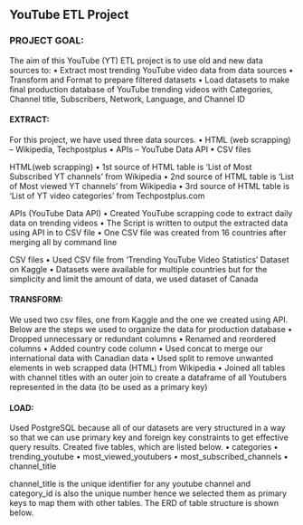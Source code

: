 ## YouTube ETL Project

### PROJECT GOAL:

The aim of this YouTube (YT) ETL project is to use old and new data sources to:
•	Extract most trending YouTube video data from data sources
•	Transform and Format to prepare filtered datasets 
•	Load datasets to make final production database of YouTube trending videos with Categories, Channel title, Subscribers, Network, Language, and Channel ID

#### EXTRACT:

For this project, we have used three data sources.
•	HTML (web scrapping) – Wikipedia, Techpostplus
•	APIs – YouTube Data API
•	CSV files

HTML(web scrapping)
•	1st source of HTML table is ‘List of Most Subscribed YT channels’ from Wikipedia
•	2nd source of HTML table is ‘List of Most viewed YT channels’ from Wikipedia
•	3rd source of HTML table is ‘List of YT video categories’ from Techpostplus.com

APIs (YouTube Data API)
•	Created YouTube scrapping code to extract daily data on trending videos
•	The Script is written to output the extracted data using API in to CSV file
•	One CSV file was created from 16 countries after merging all by command line

CSV files
•	Used CSV file from ‘Trending YouTube Video Statistics’ Dataset on Kaggle
•	Datasets were available for multiple countries but for the simplicity and limit the amount of data, we used dataset of Canada


#### TRANSFORM:

We used two csv files, one from Kaggle and the one we created using API. Below are the steps we used to organize the data for production database
•	Dropped unnecessary or redundant columns
•	Renamed and reordered columns
•	Added country code column
•	Used concat to merge our international data with Canadian data
•	Used split to remove unwanted elements in web scrapped data (HTML) from Wikipedia
•	Joined all tables with channel titles with an outer join to create a dataframe of all Youtubers represented in the data (to be used as a primary key)



#### LOAD:

Used PostgreSQL because all of our datasets are very structured in a way so that we can use primary key and foreign key constraints to get effective query results. Created five tables, which are listed below.
•	categories
•	trending_youtube
•	most_viewed_youtubers
•	most_subscribed_channels
•	channel_title

channel_title is the unique identifier for any youtube channel and category_id is also the unique number hence we selected them as primary keys to map them with other tables. The ERD of table structure is shown below.






